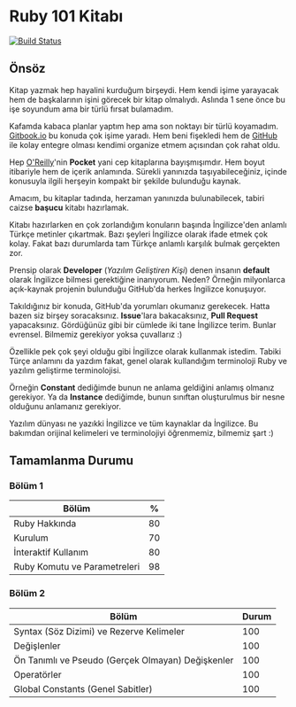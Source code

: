 # Ruby 101 Kitabı

[![Build Status](https://www.gitbook.io/button/status/book/vigo/ruby-101)](https://www.gitbook.io/book/vigo/ruby-101/activity)

## Önsöz

Kitap yazmak hep hayalini kurduğum birşeydi. Hem kendi işime yarayacak hem de başkalarının işini görecek bir kitap olmalıydı. Aslında 1 sene önce bu işe soyundum ama bir türlü fırsat bulamadım.

Kafamda kabaca planlar yaptım hep ama son noktayı bir türlü koyamadım. [Gitbook.io](http://gitbook.io) bu konuda çok işime yaradı. Hem beni fişekledi hem de [GitHub](http://github.com) ile kolay entegre olması kendimi organize etmem açısından çok rahat oldu.

Hep [O'Reilly](http://www.oreilly.com/)'nin **Pocket** yani cep kitaplarına bayışmışımdır. Hem boyut itibariyle hem de içerik anlamında. Sürekli yanınızda taşıyabileceğiniz, içinde konusuyla ilgili herşeyin kompakt bir şekilde bulunduğu kaynak.

Amacım, bu kitaplar tadında, herzaman yanınızda bulunabilecek, tabiri caizse **başucu** kitabı hazırlamak.

Kitabı hazırlarken en çok zorlandığım konuların başında İngilizce'den anlamlı Türkçe metinler çıkartmak. Bazı şeyleri İngilizce olarak ifade etmek çok kolay. Fakat bazı durumlarda tam Türkçe anlamlı karşılık bulmak gerçekten zor.

Prensip olarak **Developer** (_Yazılım Geliştiren Kişi_) denen insanın **default** olarak İngilizce bilmesi gerektiğine inanıyorum. Neden? Örneğin milyonlarca açık-kaynak projenin bulunduğu GitHub'da herkes İngilizce konuşuyor.

Takıldığınız bir konuda, GitHub'da yorumları okumanız gerekecek. Hatta bazen siz birşey soracaksınız. **Issue**'lara bakacaksınız, **Pull Request** yapacaksınız. Gördüğünüz gibi bir cümlede iki tane İngilizce terim. Bunlar evrensel. Bilmemiz gerekiyor yoksa çuvallarız :)

Özellikle pek çok şeyi olduğu gibi İngilizce olarak kullanmak istedim. Tabiki Türçe anlamını da yazdım fakat, genel olarak kullandığım terminoloji Ruby ve yazılım geliştirme terminolojisi.

Örneğin **Constant** dediğimde bunun ne anlama geldiğini anlamış olmanız gerekiyor. Ya da **Instance** dediğimde, bunun sınıftan oluşturulmus bir nesne olduğunu anlamanız gerekiyor.

Yazılım dünyası ne yazıkki İngilizce ve tüm kaynaklar da İngilizce. Bu bakımdan orijinal kelimeleri ve terminolojiyi öğrenmemiz, bilmemiz şart :)

## Tamamlanma Durumu

### Bölüm 1
| Bölüm | % |
| -- | -- |
| Ruby Hakkında | 80 |
| Kurulum | 70 |
| İnteraktif Kullanım | 80 |
| Ruby Komutu ve Parametreleri | 98 |

### Bölüm 2
| Bölüm | Durum |
| -- | -- |
| Syntax (Söz Dizimi) ve Rezerve Kelimeler | 100 |
| Değişlenler | 100 |
| Ön Tanımlı ve Pseudo (Gerçek Olmayan) Değişkenler | 100 |
| Operatörler | 100 |
| Global Constants (Genel Sabitler) | 100 |

